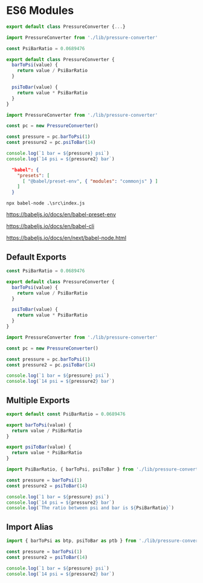 
# ES6 Modules

```js
export default class PressureConverter {...}
```

```js
import PressureConverter from './lib/pressure-converter'
```

```js
const PsiBarRatio = 0.0689476

export default class PressureConverter {
  barToPsi(value) {
    return value / PsiBarRatio
  }

  psiToBar(value) {
    return value * PsiBarRatio
  }
}
```

```js
import PressureConverter from './lib/pressure-converter'

const pc = new PressureConverter()

const pressure = pc.barToPsi(1)
const pressure2 = pc.psiToBar(14)

console.log(`1 bar = ${pressure} psi`)
console.log(`14 psi = ${pressure2} bar`)
```

```json
  "babel": {
    "presets": [
      [ "@babel/preset-env", { "modules": "commonjs" } ]
    ]
  }
```

```shell
npx babel-node .\src\index.js
```

<!-- ```bash
npm install --save-dev @babel/preset-env
```

```bash
npm install --save-dev @babel/core @babel/cli
```

```bash
npm install --save-dev @babel/core @babel/node
``` -->

<https://babeljs.io/docs/en/babel-preset-env>

<https://babeljs.io/docs/en/babel-cli>

<https://babeljs.io/docs/en/next/babel-node.html>

## Default Exports

```js
const PsiBarRatio = 0.0689476

export default class PressureConverter {
  barToPsi(value) {
    return value / PsiBarRatio
  }

  psiToBar(value) {
    return value * PsiBarRatio
  }
}
```

```js
import PressureConverter from './lib/pressure-converter'

const pc = new PressureConverter()

const pressure = pc.barToPsi(1)
const pressure2 = pc.psiToBar(14)

console.log(`1 bar = ${pressure} psi`)
console.log(`14 psi = ${pressure2} bar`)
```

## Multiple Exports

```js
export default const PsiBarRatio = 0.0689476

export barToPsi(value) {
  return value / PsiBarRatio
}

export psiToBar(value) {
  return value * PsiBarRatio
}

```

```js
import PsiBarRatio, { barToPsi, psiToBar } from './lib/pressure-converter'

const pressure = barToPsi(1)
const pressure2 = psiToBar(14)

console.log(`1 bar = ${pressure} psi`)
console.log(`14 psi = ${pressure2} bar`)
console.log(`The ratio between psi and bar is ${PsiBarRatio}`)
```

## Import Alias

```js
import { barToPsi as btp, psiToBar as ptb } from './lib/pressure-converter'

const pressure = barToPsi(1)
const pressure2 = psiToBar(14)

console.log(`1 bar = ${pressure} psi`)
console.log(`14 psi = ${pressure2} bar`)
```
